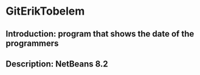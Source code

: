 # GitErikTobelem
## Introduction: program that shows the date of the programmers
## Description: NetBeans 8.2

